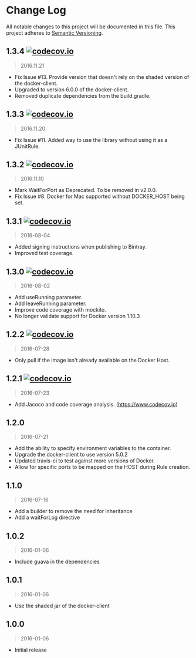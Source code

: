 # Change Log
All notable changes to this project will be documented in this file.
This project adheres to [Semantic Versioning](http://semver.org/).

## 1.3.4 [![codecov.io](https://codecov.io/github/klousiaj/docker-junit-rule/coverage.svg?branch=1.3.4)](https://codecov.io/github/klousiaj/docker-junit-rule?branch=1.3.4)
> 2016.11.21

- Fix Issue #13. Provide version that doesn't rely on the shaded version of the docker-client.
- Upgraded to version 6.0.0 of the docker-client.
- Removed duplicate dependencies from the build.gradle.

## 1.3.3 [![codecov.io](https://codecov.io/github/klousiaj/docker-junit-rule/coverage.svg?branch=1.3.3)](https://codecov.io/github/klousiaj/docker-junit-rule?branch=1.3.3)
> 2016.11.20

- Fix Issue #11. Added way to use the library without using it as a JUnitRule. 

## 1.3.2 [![codecov.io](https://codecov.io/github/klousiaj/docker-junit-rule/coverage.svg?branch=1.3.2)](https://codecov.io/github/klousiaj/docker-junit-rule?branch=1.3.2)
> 2016.11.10

- Mark WaitForPort as Deprecated. To be removed in v2.0.0.
- Fix Issue #8. Docker for Mac supported without DOCKER_HOST being set.

## 1.3.1 [![codecov.io](https://codecov.io/github/klousiaj/docker-junit-rule/coverage.svg?branch=1.3.1)](https://codecov.io/github/klousiaj/docker-junit-rule?branch=1.3.1)
> 2016-08-04

- Added signing instructions when publishing to Bintray.
- Improved test coverage.

## 1.3.0 [![codecov.io](https://codecov.io/github/klousiaj/docker-junit-rule/coverage.svg?branch=1.3.0)](https://codecov.io/github/klousiaj/docker-junit-rule?branch=1.3.0)
> 2016-08-02

- Add useRunning parameter.
- Add leaveRunning parameter.
- Improve code coverage with mockito.
- No longer validate support for Docker version 1.10.3

## 1.2.2 [![codecov.io](https://codecov.io/github/klousiaj/docker-junit-rule/coverage.svg?branch=1.2.2)](https://codecov.io/github/klousiaj/docker-junit-rule?branch=1.2.2)
> 2016-07-28

- Only pull if the image isn't already available on the Docker Host.

## 1.2.1 [![codecov.io](https://codecov.io/github/klousiaj/docker-junit-rule/coverage.svg?branch=1.2.1)](https://codecov.io/github/klousiaj/docker-junit-rule?branch=1.2.1)
> 2016-07-23

- Add Jacoco and code coverage analysis. (https://www.codecov.io)

## 1.2.0
> 2016-07-21

- Add the ability to specify environment variables to the container.
- Upgrade the docker-client to use version 5.0.2
- Updated travis-ci to test against more versions of Docker.
- Allow for specific ports to be mapped on the HOST during Rule creation.

## 1.1.0
> 2016-07-16

- Add a builder to remove the need for inheritance
- Add a waitForLog directive

## 1.0.2
> 2016-01-06

- Include guava in the dependencies

## 1.0.1
> 2016-01-06

- Use the shaded jar of the docker-client

## 1.0.0
> 2016-01-06

- Initial release
